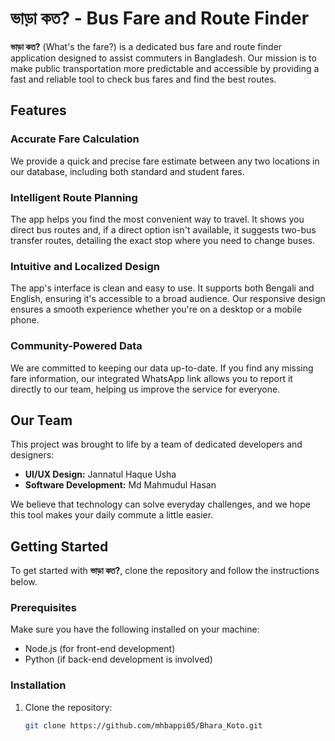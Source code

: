 # ভাড়া কত? - Bus Fare and Route Finder

**ভাড়া কত?** (What's the fare?) is a dedicated bus fare and route finder application designed to assist commuters in Bangladesh. Our mission is to make public transportation more predictable and accessible by providing a fast and reliable tool to check bus fares and find the best routes.

## Features

### Accurate Fare Calculation
We provide a quick and precise fare estimate between any two locations in our database, including both standard and student fares.

### Intelligent Route Planning
The app helps you find the most convenient way to travel. It shows you direct bus routes and, if a direct option isn't available, it suggests two-bus transfer routes, detailing the exact stop where you need to change buses.

### Intuitive and Localized Design
The app's interface is clean and easy to use. It supports both Bengali and English, ensuring it's accessible to a broad audience. Our responsive design ensures a smooth experience whether you're on a desktop or a mobile phone.

### Community-Powered Data
We are committed to keeping our data up-to-date. If you find any missing fare information, our integrated WhatsApp link allows you to report it directly to our team, helping us improve the service for everyone.

## Our Team

This project was brought to life by a team of dedicated developers and designers:

- **UI/UX Design:** Jannatul Haque Usha
- **Software Development:** Md Mahmudul Hasan

We believe that technology can solve everyday challenges, and we hope this tool makes your daily commute a little easier.

## Getting Started

To get started with **ভাড়া কত?**, clone the repository and follow the instructions below.

### Prerequisites

Make sure you have the following installed on your machine:

- Node.js (for front-end development)
- Python (if back-end development is involved)

### Installation

1. Clone the repository:

   ```bash
   git clone https://github.com/mhbappi05/Bhara_Koto.git
